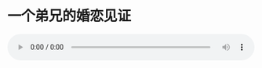 # 一个弟兄的婚恋见证

<audio style="width: 100%;" preload="false" controls controlslist="nodownload"><source src="//cdn.simai.ml/audio/mp3/old/27648.mp3" type="audio/mpeg">Your browser does not support the audio element.</audio>


